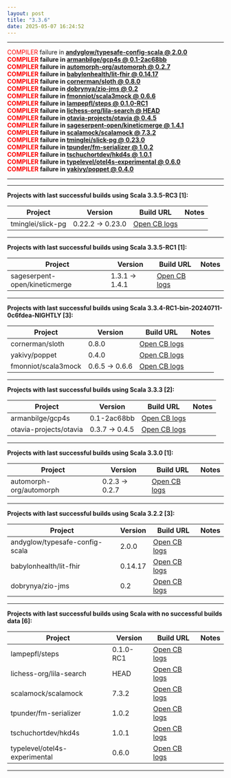 ```yaml
---
layout: post
title: "3.3.6"
date: 2025-05-07 16:24:52
---
```


<hr>
<span style="color:red">COMPILER</span> failure in <span style="font-weight:bold"><a href="https://github.com/VirtusLab/community-build3/actions/runs/14886149724/job/41806527441">andyglow/typesafe-config-scala @ 2.0.0</a><br>
<span style="color:red">COMPILER</span> failure in <span style="font-weight:bold"><a href="https://github.com/VirtusLab/community-build3/actions/runs/14886149724/job/41806585415">armanbilge/gcp4s @ 0.1-2ac68bb</a><br>
<span style="color:red">COMPILER</span> failure in <span style="font-weight:bold"><a href="https://github.com/VirtusLab/community-build3/actions/runs/14886149724/job/41806612748">automorph-org/automorph @ 0.2.7</a><br>
<span style="color:red">COMPILER</span> failure in <span style="font-weight:bold"><a href="https://github.com/VirtusLab/community-build3/actions/runs/14886149724/job/41806620290">babylonhealth/lit-fhir @ 0.14.17</a><br>
<span style="color:red">COMPILER</span> failure in <span style="font-weight:bold"><a href="https://github.com/VirtusLab/community-build3/actions/runs/14886149724/job/41806716625">cornerman/sloth @ 0.8.0</a><br>
<span style="color:red">COMPILER</span> failure in <span style="font-weight:bold"><a href="https://github.com/VirtusLab/community-build3/actions/runs/14886149724/job/41806804070">dobrynya/zio-jms @ 0.2</a><br>
<span style="color:red">COMPILER</span> failure in <span style="font-weight:bold"><a href="https://github.com/VirtusLab/community-build3/actions/runs/14886149724/job/41806487825">fmonniot/scala3mock @ 0.6.6</a><br>
<span style="color:red">COMPILER</span> failure in <span style="font-weight:bold"><a href="https://github.com/VirtusLab/community-build3/actions/runs/14886149957/job/41806776133">lampepfl/steps @ 0.1.0-RC1</a><br>
<span style="color:red">COMPILER</span> failure in <span style="font-weight:bold"><a href="https://github.com/VirtusLab/community-build3/actions/runs/14886149724/job/41806820897">lichess-org/lila-search @ HEAD</a><br>
<span style="color:red">COMPILER</span> failure in <span style="font-weight:bold"><a href="https://github.com/VirtusLab/community-build3/actions/runs/14886149724/job/41806935220">otavia-projects/otavia @ 0.4.5</a><br>
<span style="color:red">COMPILER</span> failure in <span style="font-weight:bold"><a href="https://github.com/VirtusLab/community-build3/actions/runs/14886149724/job/41807062326">sageserpent-open/kineticmerge @ 1.4.1</a><br>
<span style="color:red">COMPILER</span> failure in <span style="font-weight:bold"><a href="https://github.com/VirtusLab/community-build3/actions/runs/14886149724/job/41807139342">scalamock/scalamock @ 7.3.2</a><br>
<span style="color:red">COMPILER</span> failure in <span style="font-weight:bold"><a href="https://github.com/VirtusLab/community-build3/actions/runs/14886149724/job/41806962831">tminglei/slick-pg @ 0.23.0</a><br>
<span style="color:red">COMPILER</span> failure in <span style="font-weight:bold"><a href="https://github.com/VirtusLab/community-build3/actions/runs/14886149724/job/41806989261">tpunder/fm-serializer @ 1.0.2</a><br>
<span style="color:red">COMPILER</span> failure in <span style="font-weight:bold"><a href="https://github.com/VirtusLab/community-build3/actions/runs/14886149724/job/41806997505">tschuchortdev/hkd4s @ 1.0.1</a><br>
<span style="color:red">COMPILER</span> failure in <span style="font-weight:bold"><a href="https://github.com/VirtusLab/community-build3/actions/runs/14886149957/job/41806956866">typelevel/otel4s-experimental @ 0.6.0</a><br>
<span style="color:red">COMPILER</span> failure in <span style="font-weight:bold"><a href="https://github.com/VirtusLab/community-build3/actions/runs/14886149724/job/41807128952">yakivy/poppet @ 0.4.0</a><br>
<hr>
<hr>
Projects with last successful builds using Scala <span style="font-weight:bold">3.3.5-RC3</span> [1]:<br>

| Project | Version | Build URL | Notes |
| ------- | ------- | --------- | ----- |
| tminglei/slick-pg | 0.22.2 -> 0.23.0 | [Open CB logs](https://github.com/VirtusLab/community-build3/actions/runs/14886149724/job/41806962831) |  |
<hr>
Projects with last successful builds using Scala <span style="font-weight:bold">3.3.5-RC1</span> [1]:<br>

| Project | Version | Build URL | Notes |
| ------- | ------- | --------- | ----- |
| sageserpent-open/kineticmerge | 1.3.1 -> 1.4.1 | [Open CB logs](https://github.com/VirtusLab/community-build3/actions/runs/14886149724/job/41807062326) |  |
<hr>
Projects with last successful builds using Scala <span style="font-weight:bold">3.3.4-RC1-bin-20240711-0c6fdea-NIGHTLY</span> [3]:<br>

| Project | Version | Build URL | Notes |
| ------- | ------- | --------- | ----- |
| cornerman/sloth | 0.8.0 | [Open CB logs](https://github.com/VirtusLab/community-build3/actions/runs/14886149724/job/41806716625) |  |
| yakivy/poppet | 0.4.0 | [Open CB logs](https://github.com/VirtusLab/community-build3/actions/runs/14886149724/job/41807128952) |  |
| fmonniot/scala3mock | 0.6.5 -> 0.6.6 | [Open CB logs](https://github.com/VirtusLab/community-build3/actions/runs/14886149724/job/41806487825) |  |
<hr>
Projects with last successful builds using Scala <span style="font-weight:bold">3.3.3</span> [2]:<br>

| Project | Version | Build URL | Notes |
| ------- | ------- | --------- | ----- |
| armanbilge/gcp4s | 0.1-2ac68bb | [Open CB logs](https://github.com/VirtusLab/community-build3/actions/runs/14886149724/job/41806585415) |  |
| otavia-projects/otavia | 0.3.7 -> 0.4.5 | [Open CB logs](https://github.com/VirtusLab/community-build3/actions/runs/14886149724/job/41806935220) |  |
<hr>
Projects with last successful builds using Scala <span style="font-weight:bold">3.3.0</span> [1]:<br>

| Project | Version | Build URL | Notes |
| ------- | ------- | --------- | ----- |
| automorph-org/automorph | 0.2.3 -> 0.2.7 | [Open CB logs](https://github.com/VirtusLab/community-build3/actions/runs/14886149724/job/41806612748) |  |
<hr>
Projects with last successful builds using Scala <span style="font-weight:bold">3.2.2</span> [3]:<br>

| Project | Version | Build URL | Notes |
| ------- | ------- | --------- | ----- |
| andyglow/typesafe-config-scala | 2.0.0 | [Open CB logs](https://github.com/VirtusLab/community-build3/actions/runs/14886149724/job/41806527441) |  |
| babylonhealth/lit-fhir | 0.14.17 | [Open CB logs](https://github.com/VirtusLab/community-build3/actions/runs/14886149724/job/41806620290) |  |
| dobrynya/zio-jms | 0.2 | [Open CB logs](https://github.com/VirtusLab/community-build3/actions/runs/14886149724/job/41806804070) |  |
<hr>
Projects with last successful builds using Scala <span style="font-weight:bold">with no successful builds data</span> [6]:<br>

| Project | Version | Build URL | Notes |
| ------- | ------- | --------- | ----- |
| lampepfl/steps | 0.1.0-RC1 | [Open CB logs](https://github.com/VirtusLab/community-build3/actions/runs/14886149957/job/41806776133) |  |
| lichess-org/lila-search | HEAD | [Open CB logs](https://github.com/VirtusLab/community-build3/actions/runs/14886149724/job/41806820897) |  |
| scalamock/scalamock | 7.3.2 | [Open CB logs](https://github.com/VirtusLab/community-build3/actions/runs/14886149724/job/41807139342) |  |
| tpunder/fm-serializer | 1.0.2 | [Open CB logs](https://github.com/VirtusLab/community-build3/actions/runs/14886149724/job/41806989261) |  |
| tschuchortdev/hkd4s | 1.0.1 | [Open CB logs](https://github.com/VirtusLab/community-build3/actions/runs/14886149724/job/41806997505) |  |
| typelevel/otel4s-experimental | 0.6.0 | [Open CB logs](https://github.com/VirtusLab/community-build3/actions/runs/14886149957/job/41806956866) |  |
<hr>
